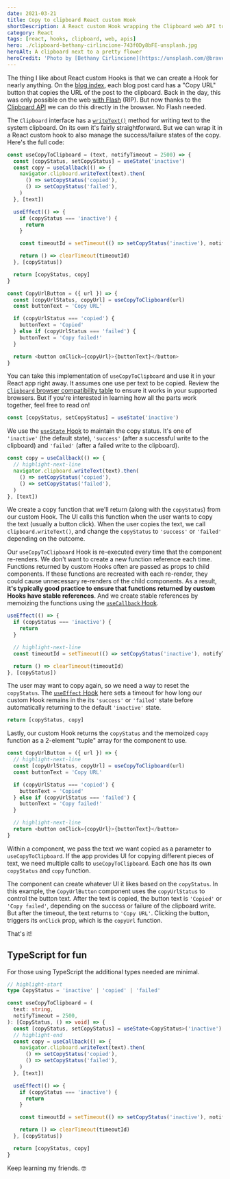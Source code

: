 ```yaml
---
date: 2021-03-21
title: Copy to clipboard React custom Hook
shortDescription: A React custom Hook wrapping the Clipboard web API to enable a copy to clipboard UX
category: React
tags: [react, hooks, clipboard, web, apis]
hero: ./clipboard-bethany-cirlincione-743f0Dy8bFE-unsplash.jpg
heroAlt: A clipboard next to a pretty flower
heroCredit: 'Photo by [Bethany Cirlincione](https://unsplash.com/@bravelyinspired)'
---
```


The thing I like about React custom Hooks is that we can create a Hook for nearly anything. On the [blog index](/blog/), each blog post card has a "Copy URL" button that copies the URL of the post to the clipboard. Back in the day, this was only possible on the web [with Flash](https://code.tutsplus.com/tutorials/quick-tip-create-a-copy-to-clipboard-button-in-flash--active-3123) (RIP). But now thanks to the [Clipboard API](https://developer.mozilla.org/en-US/docs/Web/API/Clipboard_API) we can do this directly in the browser. No Flash needed.

The `Clipboard` interface has a [`writeText()`](https://developer.mozilla.org/en-US/docs/Web/API/Clipboard/writeText) method for writing text to the system clipboard. On its own it's fairly straightforward. But we can wrap it in a React custom hook to also manage the success/failure states of the copy. Here's the full code:

```javascript
const useCopyToClipboard = (text, notifyTimeout = 2500) => {
  const [copyStatus, setCopyStatus] = useState('inactive')
  const copy = useCallback(() => {
    navigator.clipboard.writeText(text).then(
      () => setCopyStatus('copied'),
      () => setCopyStatus('failed'),
    )
  }, [text])

  useEffect(() => {
    if (copyStatus === 'inactive') {
      return
    }

    const timeoutId = setTimeout(() => setCopyStatus('inactive'), notifyTimeout)

    return () => clearTimeout(timeoutId)
  }, [copyStatus])

  return [copyStatus, copy]
}

const CopyUrlButton = ({ url }) => {
  const [copyUrlStatus, copyUrl] = useCopyToClipboard(url)
  const buttonText = 'Copy URL'

  if (copyUrlStatus === 'copied') {
    buttonText = 'Copied'
  } else if (copyUrlStatus === 'failed') {
    buttonText = 'Copy failed!'
  }

  return <button onClick={copyUrl}>{buttonText}</button>
}
```

You can take this implementation of `useCopyToClipboard` and use it in your React app right away. It assumes one use per text to be copied. Review the [`Clipboard` browser compatibility table](https://caniuse.com/clipboard) to ensure it works in your supported browsers. But if you're interested in learning how all the parts work together, feel free to read on!

```js
const [copyStatus, setCopyStatus] = useState('inactive')
```

We use the [`useState` Hook](https://reactjs.org/docs/hooks-state.html) to maintain the copy status. It's one of `'inactive'` (the default state), `'success'` (after a successful write to the clipboard) and `'failed'` (after a failed write to the clipboard).

```js
const copy = useCallback(() => {
  // highlight-next-line
  navigator.clipboard.writeText(text).then(
    () => setCopyStatus('copied'),
    () => setCopyStatus('failed'),
  )
}, [text])
```

We create a copy function that we'll return (along with the `copyStatus`) from our custom Hook. The UI calls this function when the user wants to copy the text (usually a button click). When the user copies the text, we call `clipboard.writeText()`, and change the `copyStatus` to `'success'` or `'failed'` depending on the outcome.

Our `useCopyToClipboard` Hook is re-executed every time that the component re-renders. We don't want to create a new function reference each time. Functions returned by custom Hooks often are passed as props to child components. If these functions are recreated with each re-render, they could cause unnecessary re-renders of the child components. As a result, **it's typically good practice to ensure that functions returned by custom Hooks have stable references**. And we create stable references by memoizing the functions using the [`useCallback` Hook](https://reactjs.org/docs/hooks-reference.html#usecallback).

```js
useEffect(() => {
  if (copyStatus === 'inactive') {
    return
  }

  // highlight-next-line
  const timeoutId = setTimeout(() => setCopyStatus('inactive'), notifyTimeout)

  return () => clearTimeout(timeoutId)
}, [copyStatus])
```

The user may want to copy again, so we need a way to reset the `copyStatus`. The [`useEffect` Hook](https://reactjs.org/docs/hooks-effect.html) here sets a timeout for how long our custom Hook remains in the its `'success'` or `'failed'` state before automatically returning to the default `'inactive'` state.

```js
return [copyStatus, copy]
```

Lastly, our custom Hook returns the `copyStatus` and the memoized `copy` function as a 2-element "tuple" array for the component to use.

```js
const CopyUrlButton = ({ url }) => {
  // highlight-next-line
  const [copyUrlStatus, copyUrl] = useCopyToClipboard(url)
  const buttonText = 'Copy URL'

  if (copyUrlStatus === 'copied') {
    buttonText = 'Copied'
  } else if (copyUrlStatus === 'failed') {
    buttonText = 'Copy failed!'
  }

  // highlight-next-line
  return <button onClick={copyUrl}>{buttonText}</button>
}
```

Within a component, we pass the text we want copied as a parameter to `useCopyToClipboard`. If the app provides UI for copying different pieces of text, we need multiple calls to `useCopyToClipboard`. Each one has its own `copyStatus` and `copy` function.

The component can create whatever UI it likes based on the `copyStatus`. In this example, the `CopyUrlButton` component uses the `copyUrlStatus` to control the button text. After the text is copied, the button text is `'Copied'` or `'Copy failed'`, depending on the success or failure of the clipboard write. But after the timeout, the text returns to `'Copy URL'`. Clicking the button, triggers its `onClick` prop, which is the `copyUrl` function.

That's it!

## TypeScript for fun

For those using TypeScript the additional types needed are minimal.

```typescript
// highlight-start
type CopyStatus = 'inactive' | 'copied' | 'failed'

const useCopyToClipboard = (
  text: string,
  notifyTimeout = 2500,
): [CopyStatus, () => void] => {
  const [copyStatus, setCopyStatus] = useState<CopyStatus>('inactive')
  // highlight-end
  const copy = useCallback(() => {
    navigator.clipboard.writeText(text).then(
      () => setCopyStatus('copied'),
      () => setCopyStatus('failed'),
    )
  }, [text])

  useEffect(() => {
    if (copyStatus === 'inactive') {
      return
    }

    const timeoutId = setTimeout(() => setCopyStatus('inactive'), notifyTimeout)

    return () => clearTimeout(timeoutId)
  }, [copyStatus])

  return [copyStatus, copy]
}
```

Keep learning my friends. 🤓
